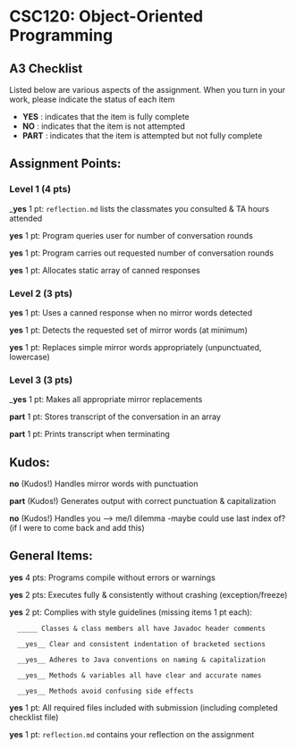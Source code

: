# CSC120: Object-Oriented Programming
## A3 Checklist

Listed below are various aspects of the assignment.  When you turn in your work, please indicate the status of each item

- **YES** : indicates that the item is fully complete
- **NO** : indicates that the item is not attempted
- **PART** : indicates that the item is attempted but not fully complete


## Assignment Points:

### Level 1 (4 pts)

___yes__ 1 pt: `reflection.md` lists the classmates you consulted & TA hours attended

__yes__ 1 pt: Program queries user for number of conversation rounds

__yes__ 1 pt: Program carries out requested number of conversation rounds

__yes__ 1 pt: Allocates static array of canned responses

### Level 2 (3 pts)

__yes__ 1 pt: Uses a canned response when no mirror words detected

__yes__ 1 pt: Detects the requested set of mirror words (at minimum)

__yes__ 1 pt: Replaces simple mirror words appropriately (unpunctuated, lowercase)

### Level 3 (3 pts)

___yes__ 1 pt: Makes all appropriate mirror replacements

__part__ 1 pt: Stores transcript of the conversation in an array

__part__ 1 pt: Prints transcript when terminating

## Kudos:

__no__ (Kudos!) Handles mirror words with punctuation

__part__ (Kudos!) Generates output with correct punctuation & capitalization

__no__ (Kudos!) Handles you --> me/I dilemma
            -maybe could use last index of? (if I were to come back and add this)


## General Items:

__yes__ 4 pts: Programs compile without errors or warnings

__yes__ 2 pts: Executes fully & consistently without crashing (exception/freeze)

__yes__ 2 pt: Complies with style guidelines (missing items 1 pt each):

      _____ Classes & class members all have Javadoc header comments

      __yes__ Clear and consistent indentation of bracketed sections

      __yes__ Adheres to Java conventions on naming & capitalization

      __yes__ Methods & variables all have clear and accurate names

      __yes__ Methods avoid confusing side effects

__yes__ 1 pt: All required files included with submission (including completed checklist file)

__yes__ 1 pt: `reflection.md` contains your reflection on the assignment
